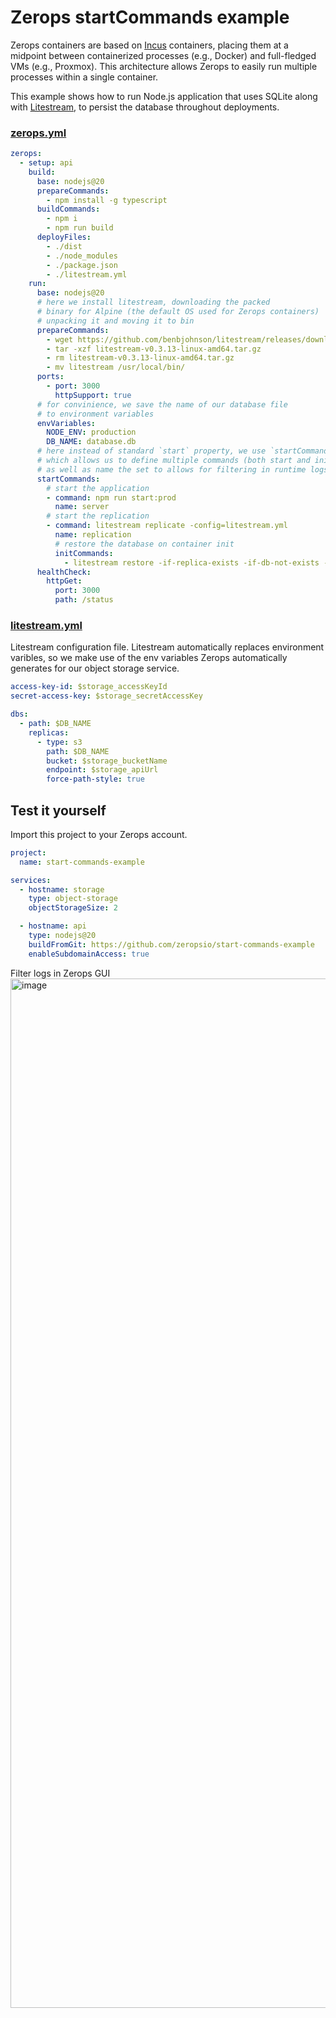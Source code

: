 # Zerops startCommands example

Zerops containers are based on [Incus](https://linuxcontainers.org/incus/introduction/) containers, placing them
at a midpoint between containerized processes (e.g., Docker) and full-fledged VMs (e.g., Proxmox).
This architecture allows Zerops to easily run multiple processes within a single container.

This example shows how to run Node.js application that uses SQLite along with [Litestream](https://litestream.io/),
to persist the database throughout deployments.

### [zerops.yml](https://github.com/zeropsio/start-commands-example/blob/main/zerops.yml)
```yaml
zerops:
  - setup: api
    build:
      base: nodejs@20
      prepareCommands:
        - npm install -g typescript
      buildCommands:
        - npm i
        - npm run build
      deployFiles:
        - ./dist
        - ./node_modules
        - ./package.json
        - ./litestream.yml
    run:
      base: nodejs@20
      # here we install litestream, downloading the packed
      # binary for Alpine (the default OS used for Zerops containers)
      # unpacking it and moving it to bin
      prepareCommands:
        - wget https://github.com/benbjohnson/litestream/releases/download/v0.3.13/litestream-v0.3.13-linux-amd64.tar.gz
        - tar -xzf litestream-v0.3.13-linux-amd64.tar.gz
        - rm litestream-v0.3.13-linux-amd64.tar.gz
        - mv litestream /usr/local/bin/
      ports:
        - port: 3000
          httpSupport: true
      # for convinience, we save the name of our database file
      # to environment variables
      envVariables:
        NODE_ENV: production
        DB_NAME: database.db
      # here instead of standard `start` property, we use `startCommands`
      # which allows us to define multiple commands (both start and init)
      # as well as name the set to allows for filtering in runtime logs
      startCommands:
        # start the application
        - command: npm run start:prod
          name: server
        # start the replication
        - command: litestream replicate -config=litestream.yml
          name: replication
          # restore the database on container init
          initCommands:
            - litestream restore -if-replica-exists -if-db-not-exists -config=litestream.yml $DB_NAME
      healthCheck:
        httpGet:
          port: 3000
          path: /status
```


### [litestream.yml](https://github.com/zeropsio/start-commands-example/blob/main/litestream.yml)
Litestream configuration file. Litestream automatically replaces
environment varibles, so we make use of the env variables Zerops
automatically generates for our object storage service.

```yaml
access-key-id: $storage_accessKeyId
secret-access-key: $storage_secretAccessKey

dbs:
  - path: $DB_NAME
    replicas:
      - type: s3
        path: $DB_NAME
        bucket: $storage_bucketName
        endpoint: $storage_apiUrl
        force-path-style: true
```

## Test it yourself
Import this project to your Zerops account.

```yaml
project:
  name: start-commands-example

services:
  - hostname: storage
    type: object-storage
    objectStorageSize: 2

  - hostname: api
    type: nodejs@20
    buildFromGit: https://github.com/zeropsio/start-commands-example
    enableSubdomainAccess: true
```

Filter logs in Zerops GUI
<img width="1647" alt="image" src="https://github.com/user-attachments/assets/5710a157-3b5d-4f6a-ad17-a8c20669d1fb">

